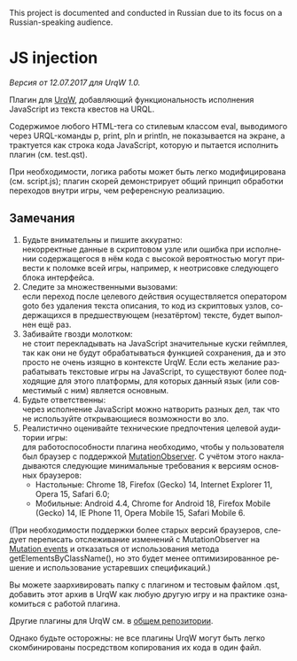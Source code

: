 This project is documented and conducted in Russian
due to its focus on a Russian-speaking audience.

<div lang="ru">

# JS injection

*Версия от 12.07.2017 для UrqW 1.0.*

Плагин для [UrqW](https://github.com/urqw/UrqW),
добавляющий функциональность исполнения JavaScript из текста квестов на URQL.

Содержимое любого HTML-тега со стилевым классом eval,
выводимого через URQL-команды p, print, pln и println,
не показывается на экране, а трактуется как строка кода JavaScript,
которую и пытается исполнить плагин (см. test.qst).

При необходимости, логика работы может быть легко модифицирована
(см. script.js); плагин скорей демонстрирует общий принцип обработки
переходов внутри игры, чем референсную реализацию.

## Замечания

1. Будьте внимательны и пишите аккуратно:\
	некорректные данные в скриптовом узле или ошибка при исполнении
	содержащегося в нём кода с высокой вероятностью могут привести к поломке
	всей игры, например, к неотрисовке следующего блока интерфейса.
2. Следите за множественными вызовами:\
	если переход после целевого действия осуществляется оператором goto
	без удаления текста описания, то код из скриптовых узлов,
	содержащихся в предшествующем (незатёртом) тексте, будет выполнен ещё раз.
3. Забивайте гвозди молотком:\
	не стоит перекладывать на JavaScript значительные куски геймплея,
	так как они не будут обрабатываться функцией сохранения, да и это просто
	не очень изящно в контексте UrqW.
	Если есть желание разрабатывать текстовые игры на JavaScript, то существуют
	более подходящие для этого платформы, для которых данный язык
	(или совместимый с ним) является основным.
4. Будьте ответственны:\
	через исполнение JavaScript можно натворить разных дел,
	так что не используйте открывающиеся возможности во зло.
5. Реалистично оценивайте технические предпочтения целевой аудитории игры:\
	для работоспособности плагина необходимо,
	чтобы у пользователя был браузер с поддержкой
	[MutationObserver](https://developer.mozilla.org/en-US/docs/Web/API/MutationObserver).
	С учётом этого накладываются следующие минимальные требования
	к версиям основных браузеров:
	- Настольные: Chrome 18, Firefox (Gecko) 14,
		Internet Explorer 11, Opera 15, Safari 6.0;
	- Мобильные: Android 4.4, Chrome for Android 18,
		Firefox Mobile (Gecko) 14, IE Phone 11, Opera Mobile 15, Safari Mobile 6.

(При необходимости поддержки более старых версий браузеров,
следует переписать отслеживание изменений с MutationObserver на
[Mutation events](https://developer.mozilla.org/en-US/docs/Web/API/MutationEvent)
и отказаться от использования метода getElementsByClassName(),
но это будет менее оптимизированное решение и
использование устаревших спецификаций.)

Вы можете заархивировать папку с плагином и тестовым файлом .qst,
добавить этот архив в UrqW как любую другую игру
и на практике ознакомиться с работой плагина.

Другие плагины для UrqW см. в
[общем репозитории](https://github.com/urqw/plugins).

Однако будьте осторожны: не все плагины UrqW могут быть легко скомбинированы
посредством копирования их кода в один файл.

</div>